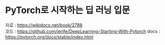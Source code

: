 # PyTorch로 시작하는 딥 러닝 입문

자료 : https://wikidocs.net/book/2788   
코드 : https://github.com/jerife/DeepLearning-Starting-With-Pytorch
docs : https://pytorch.org/docs/stable/index.html
